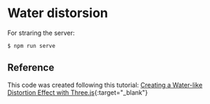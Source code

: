 # Water distorsion

For straring the server:

```
$ npm run serve
```

## Reference

This code was created following this tutorial: [Creating a Water-like Distortion Effect with Three.js](https://tympanus.net/codrops/2019/10/08/creating-a-water-like-distortion-effect-with-three-js/){:target="_blank"}

